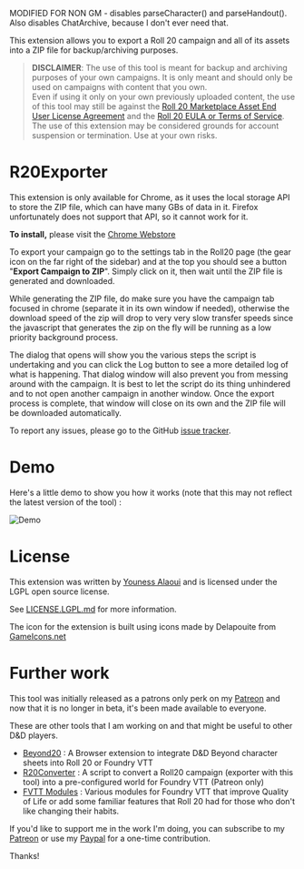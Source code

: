 MODIFIED FOR NON GM - disables parseCharacter() and parseHandout().  Also disables ChatArchive, because I don't ever need that.


This extension allows you to export a Roll 20 campaign and all of its assets into a ZIP file for backup/archiving purposes.


> **DISCLAIMER**: 
> The use of this tool is meant for backup and archiving purposes of your own campaigns. It is only meant and should only be used on campaigns with content that you own.  
> Even if using it only on your own previously uploaded content, the use of this tool may still be against the [Roll 20 Marketplace Asset End User License Agreement](https://wiki.roll20.net/Marketplace_Asset_EULA)
> and the [Roll 20 EULA or Terms of Service](https://wiki.roll20.net/Terms_of_Service_and_Privacy_Policy).  
> The use of this extension may be considered grounds for account suspension or termination. Use at your own risks.

# R20Exporter

This extension is only available for Chrome, as it uses the local storage API to store the ZIP file, which can have many GBs of data in it. Firefox unfortunately does not support that API, so it cannot work for it.

**To install,** please visit the [Chrome Webstore](https://chrome.google.com/webstore/detail/r20exporter/apbhfinbjilbkljgcnjjagecnciphnoi)

To export your campaign go to the settings tab in the Roll20 page (the gear icon on the far right of the sidebar) and at the top you should see a button "**Export Campaign to ZIP**". Simply click on it, then wait until the ZIP file is generated and downloaded.

While generating the ZIP file, do make sure you have the campaign tab focused in chrome (separate it in its own window if needed), otherwise the download speed of the zip will drop to very very slow transfer speeds since the javascript that generates the zip on the fly will be running as a low priority background process.

The dialog that opens will show you the various steps the script is undertaking and you can click the Log button to see a more detailed log of what is happening. That dialog window will also prevent you from messing around with the campaign. It is best to let the script do its thing unhindered and to not open another campaign in another window. Once the export process is complete, that window will close on its own and the ZIP file will be downloaded automatically.

To report any issues, please go to the GitHub [issue tracker](https://github.com/kakaroto/R20Exporter/issues).

# Demo

Here's a little demo to show you how it works (note that this may not reflect the latest version of the tool) :

![Demo](images/R20Exporter-demo.gif)

# License

This extension was written by [Youness Alaoui](https://github.com/kakaroto) and is licensed under the LGPL open source license.

See [LICENSE.LGPL.md](LICENSE.LGPL.md) for more information.

The icon for the extension is built using icons made by Delapouite from [GameIcons.net](https://game-icons.net/)

# Further work

This tool was initially released as a patrons only perk on my [Patreon](https://patreon.com/kakaroto) and now that it is no longer in beta, it's been made available to everyone.

These are other tools that I am working on and that might be useful to other D&D players.

* [Beyond20](https://beyond20.here-for-more.info) : A Browser extension to integrate D&D Beyond character sheets into Roll 20 or Foundry VTT
* [R20Converter](https://patreon.com/kakaroto) : A script to convert a Roll20 campaign (exporter with this tool) into a pre-configured world for Foundry VTT (Patreon only)
* [FVTT Modules](https://github.com/kakaroto?utf8=%E2%9C%93&tab=repositories&q=fvtt-module&type=&language=) : Various modules for Foundry VTT that improve Quality of Life or add some familiar features that Roll 20 had for those who don't like changing their habits.

If you'd like to support me in the work I'm doing, you can subscribe to my [Patreon](https://patreon.com/kakaroto) or use my [Paypal](https://www.paypal.me/KaKaRoTo) for a one-time contribution.

Thanks!
